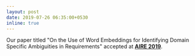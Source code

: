 ```yaml
---
layout: post
date: 2019-07-26 06:35:00+0530
inline: true
---
```


Our paper titled "On the Use of Word Embeddings for Identifying Domain Specific Ambiguities in Requirements" accepted at **[AIRE 2019](https://aire-ws.github.io/aire19/)**.
